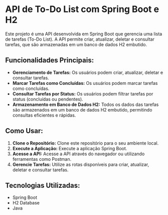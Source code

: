 # API de To-Do List com Spring Boot e H2

<p>Este projeto é uma API desenvolvida em Spring Boot que gerencia uma lista de tarefas (To-Do List). A API permite criar, atualizar, deletar e consultar tarefas, que são armazenadas em um banco de dados H2 embutido.</p>

## Funcionalidades Principais:

<ul>
  <li><strong>Gerenciamento de Tarefas:</strong> Os usuários podem criar, atualizar, deletar e consultar tarefas.</li>
  <li><strong>Marcar Tarefas como Concluídas:</strong> Os usuários podem marcar tarefas como concluídas.</li>
  <li><strong>Consultar Tarefas por Status:</strong> Os usuários podem filtrar tarefas por status (concluídas ou pendentes).</li>
  <li><strong>Armazenamento em Banco de Dados H2:</strong> Todos os dados das tarefas são armazenados em um banco de dados H2 embutido, permitindo consultas eficientes e rápidas.</li>
</ul>

## Como Usar:

<ol>
  <li><strong>Clone o Repositório:</strong> Clone este repositório para o seu ambiente local.</li>
  <li><strong>Execute a Aplicação:</strong> Execute a aplicação Spring Boot.</li>
  <li><strong>Acesse a API:</strong> Acesse a API através do navegador ou utilizando ferramentas como Postman.</li>
  <li><strong>Gerencie Tarefas:</strong> Utilize as rotas disponíveis para criar, atualizar, deletar e consultar tarefas.</li>
</ol>

<h2>Tecnologias Utilizadas:</h2>

<ul>
  <li>Spring Boot</li>
  <li>H2 Database</li>
  <li>Java</li>
</ul>

